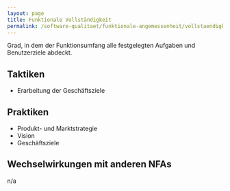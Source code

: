 ```yaml
---
layout: page
title: Funktionale Vollständigkeit
permalink: /software-qualitaet/funktionale-angemessenheit/vollstaendigkeit
---
```


Grad, in dem der Funktionsumfang alle festgelegten Aufgaben und Benutzerziele abdeckt.

## Taktiken

* Erarbeitung der Geschäftsziele

## Praktiken

* Produkt- und Marktstrategie
* Vision
* Geschäftsziele

## Wechselwirkungen mit anderen NFAs

n/a